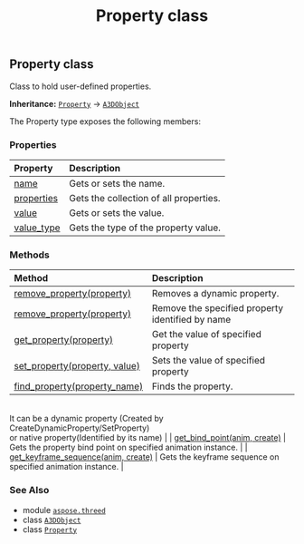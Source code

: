 ﻿---
title: Property class
second_title: Aspose.3D for Python via .NET API References
description: 
type: docs
weight: 170
url: /python-net/aspose.threed/property/
is_root: false
---

## Property class

Class to hold user-defined properties.



**Inheritance:** [`Property`](/3d/python-net/aspose.threed/property) → 
[`A3DObject`](/3d/python-net/aspose.threed/a3dobject)



The Property type exposes the following members:

### Properties
| Property | Description |
| :- | :- |
| [name](/3d/python-net/aspose.threed/property/name) | Gets or sets the name. |
| [properties](/3d/python-net/aspose.threed/property/properties) | Gets the collection of all properties. |
| [value](/3d/python-net/aspose.threed/property/value) | Gets or sets the value. |
| [value_type](/3d/python-net/aspose.threed/property/value_type) | Gets the type of the property value. |


### Methods
| Method | Description |
| :- | :- |
| [remove_property(property)](/3d/python-net/aspose.threed/property/remove_property/#Property) | Removes a dynamic property. |
| [remove_property(property)](/3d/python-net/aspose.threed/property/remove_property/#str) | Remove the specified property identified by name |
| [get_property(property)](/3d/python-net/aspose.threed/property/get_property/#str) | Get the value of specified property |
| [set_property(property, value)](/3d/python-net/aspose.threed/property/set_property/#str-any) | Sets the value of specified property |
| [find_property(property_name)](/3d/python-net/aspose.threed/property/find_property/#str) | Finds the property.<br/>It can be a dynamic property (Created by CreateDynamicProperty/SetProperty) <br/>or native property(Identified by its name) |
| [get_bind_point(anim, create)](/3d/python-net/aspose.threed/property/get_bind_point/#aspose.threed.animation.AnimationNode-bool) | Gets the property bind point on specified animation instance. |
| [get_keyframe_sequence(anim, create)](/3d/python-net/aspose.threed/property/get_keyframe_sequence/#aspose.threed.animation.AnimationNode-bool) | Gets the keyframe sequence on specified animation instance. |



### See Also
* module [`aspose.threed`](..)
* class [`A3DObject`](/3d/python-net/aspose.threed/a3dobject)
* class [`Property`](/3d/python-net/aspose.threed/property)
